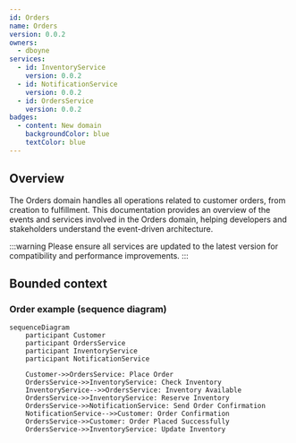 ```yaml
---
id: Orders
name: Orders
version: 0.0.2
owners:
  - dboyne
services:
  - id: InventoryService
    version: 0.0.2
  - id: NotificationService
    version: 0.0.2
  - id: OrdersService
    version: 0.0.2
badges:
  - content: New domain
    backgroundColor: blue
    textColor: blue
---
```


## Overview

The Orders domain handles all operations related to customer orders, from creation to fulfillment. This documentation provides an overview of the events and services involved in the Orders domain, helping developers and stakeholders understand the event-driven architecture.

:::warning
Please ensure all services are updated to the latest version for compatibility and performance improvements.
:::

## Bounded context

<NodeGraph />

### Order example (sequence diagram)

```mermaid
sequenceDiagram
    participant Customer
    participant OrdersService
    participant InventoryService
    participant NotificationService

    Customer->>OrdersService: Place Order
    OrdersService->>InventoryService: Check Inventory
    InventoryService-->>OrdersService: Inventory Available
    OrdersService->>InventoryService: Reserve Inventory
    OrdersService->>NotificationService: Send Order Confirmation
    NotificationService-->>Customer: Order Confirmation
    OrdersService->>Customer: Order Placed Successfully
    OrdersService->>InventoryService: Update Inventory
```

 
